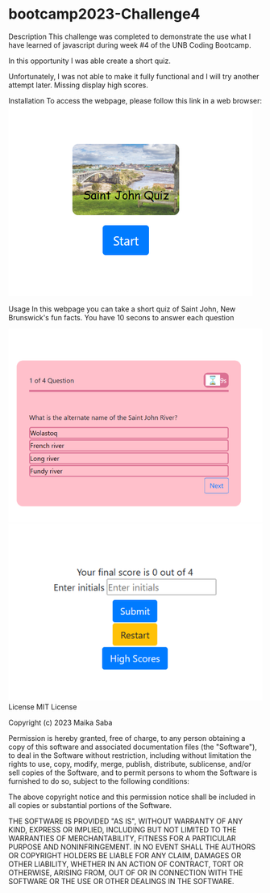 # bootcamp2023-Challenge4

Description
This challenge was completed to demonstrate the use what I have learned of javascript during week #4 of the UNB Coding Bootcamp.

In this opportunity I was able create a short quiz.

Unfortunately, I was not able to make it fully functional and I will try another attempt later. Missing display high scores.

Installation
To access the webpage, please follow this link in a web browser:
![Alt text](image.png)

Usage
In this webpage you can take a short quiz of Saint John, New Brunswick's fun facts. You have 10 secons to answer each question

![Alt text](image-1.png)
![Alt text](image-2.png)
License
MIT License

Copyright (c) 2023 Maika Saba

Permission is hereby granted, free of charge, to any person obtaining a copy of this software and associated documentation files (the "Software"), to deal in the Software without restriction, including without limitation the rights to use, copy, modify, merge, publish, distribute, sublicense, and/or sell copies of the Software, and to permit persons to whom the Software is furnished to do so, subject to the following conditions:

The above copyright notice and this permission notice shall be included in all copies or substantial portions of the Software.

THE SOFTWARE IS PROVIDED "AS IS", WITHOUT WARRANTY OF ANY KIND, EXPRESS OR IMPLIED, INCLUDING BUT NOT LIMITED TO THE WARRANTIES OF MERCHANTABILITY, FITNESS FOR A PARTICULAR PURPOSE AND NONINFRINGEMENT. IN NO EVENT SHALL THE AUTHORS OR COPYRIGHT HOLDERS BE LIABLE FOR ANY CLAIM, DAMAGES OR OTHER LIABILITY, WHETHER IN AN ACTION OF CONTRACT, TORT OR OTHERWISE, ARISING FROM, OUT OF OR IN CONNECTION WITH THE SOFTWARE OR THE USE OR OTHER DEALINGS IN THE SOFTWARE.
